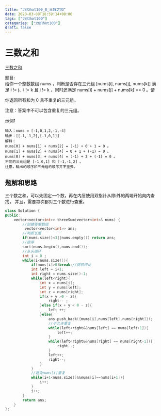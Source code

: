 ```yaml
---
title: "力扣hot100_8_三数之和"
date: 2023-03-08T18:59:14+08:00
tags: ["力扣hot100"]
categories: ["力扣hot100"]
draft: false
---
```


# 三数之和
[三数之和](https://leetcode.cn/problems/3sum/?favorite=2cktkvj)

题目:  
给你一个整数数组 nums ，判断是否存在三元组 [nums[i], nums[j], nums[k]] 满足 i != j、i != k 且 j != k ，同时还满足 nums[i] + nums[j] + nums[k] == 0 。请

你返回所有和为 0 且不重复的三元组。

注意：答案中不可以包含重复的三元组。

示例1
```text
输入：nums = [-1,0,1,2,-1,-4]
输出：[[-1,-1,2],[-1,0,1]]
解释：
nums[0] + nums[1] + nums[2] = (-1) + 0 + 1 = 0 。
nums[1] + nums[2] + nums[4] = 0 + 1 + (-1) = 0 。
nums[0] + nums[3] + nums[4] = (-1) + 2 + (-1) = 0 。
不同的三元组是 [-1,0,1] 和 [-1,-1,2] 。
注意，输出的顺序和三元组的顺序并不重要。

```

## 题解和思路
三个数之和，可以先固定一个数，再在内层使用双指针从除i外的两端开始向内查找，
并且，需要每次都对三个数进行查重。

```c++
class Solution {
public:
    vector<vector<int>> threeSum(vector<int>& nums) {
        //创建答案数组
         vector<vector<int>> ans;
        //判断长度
        if(nums.size()<3||nums.empty()) return ans;
        //排序
        sort(nums.begin(),nums.end());
        //从头循环
        int i = 0 ;
        while(i<nums.size()){
            if(nums[i]>0)break;//提前终止
            int left = i+1;
            int right = nums.size()-1;
            while(left<right){
                int x = nums[i];
                int y = nums[left];
                int z = nums[right];
                if(x + y >0 - z){
                    right-- ;
                }else if(x + y < 0 - z){
                    left ++;
                }else{
                    ans.push_back({nums[i],nums[left],nums[right]});
                    //不允许重复
                    while(left<right&&nums[left] == nums[left+1]){
                        left++;
                    }
                    while(left<right&&nums[right] == nums[right-1]){
                        right--;
                    }
                    left++;
                    right--;
                }
            }
            //避免nums[i]重复
            while(i+1<nums.size()&&nums[i]==nums[i+1]){
                i++;
            }
            i++;
        }
        return ans;
    }
};
```